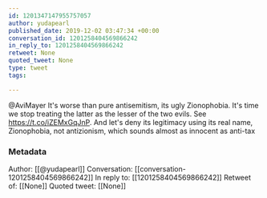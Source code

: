 ```yaml
---
id: 1201347147955757057
author: yudapearl
published_date: 2019-12-02 03:47:34 +00:00
conversation_id: 1201258404569866242
in_reply_to: 1201258404569866242
retweet: None
quoted_tweet: None
type: tweet
tags:

---
```


@AviMayer It's worse than pure antisemitism, its ugly Zionophobia.
It's time we stop treating the latter as the lesser of the two evils. See https://t.co/iZEMxGqJnP. And let's deny its legitimacy using its real name, Zionophobia, not antizionism, which sounds almost as innocent as anti-tax

### Metadata

Author: [[@yudapearl]]
Conversation: [[conversation-1201258404569866242]]
In reply to: [[1201258404569866242]]
Retweet of: [[None]]
Quoted tweet: [[None]]
